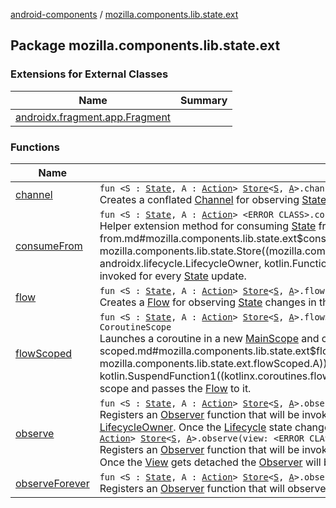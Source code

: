 [android-components](../index.md) / [mozilla.components.lib.state.ext](./index.md)

## Package mozilla.components.lib.state.ext

### Extensions for External Classes

| Name | Summary |
|---|---|
| [androidx.fragment.app.Fragment](androidx.fragment.app.-fragment/index.md) |  |

### Functions

| Name | Summary |
|---|---|
| [channel](channel.md) | `fun <S : `[`State`](../mozilla.components.lib.state/-state.md)`, A : `[`Action`](../mozilla.components.lib.state/-action.md)`> `[`Store`](../mozilla.components.lib.state/-store/index.md)`<`[`S`](channel.md#S)`, `[`A`](channel.md#A)`>.channel(owner: LifecycleOwner = ProcessLifecycleOwner.get()): ReceiveChannel<`[`S`](channel.md#S)`>`<br>Creates a conflated [Channel](#) for observing [State](../mozilla.components.lib.state/-state.md) changes in the [Store](../mozilla.components.lib.state/-store/index.md). |
| [consumeFrom](consume-from.md) | `fun <S : `[`State`](../mozilla.components.lib.state/-state.md)`, A : `[`Action`](../mozilla.components.lib.state/-action.md)`> <ERROR CLASS>.consumeFrom(store: `[`Store`](../mozilla.components.lib.state/-store/index.md)`<`[`S`](consume-from.md#S)`, `[`A`](consume-from.md#A)`>, owner: LifecycleOwner, block: (`[`S`](consume-from.md#S)`) -> `[`Unit`](https://kotlinlang.org/api/latest/jvm/stdlib/kotlin/-unit/index.html)`): `[`Unit`](https://kotlinlang.org/api/latest/jvm/stdlib/kotlin/-unit/index.html)<br>Helper extension method for consuming [State](../mozilla.components.lib.state/-state.md) from a [Store](../mozilla.components.lib.state/-store/index.md) sequentially in order scoped to the lifetime of the [View](#). The [block](consume-from.md#mozilla.components.lib.state.ext$consumeFrom(, mozilla.components.lib.state.Store((mozilla.components.lib.state.ext.consumeFrom.S, mozilla.components.lib.state.ext.consumeFrom.A)), androidx.lifecycle.LifecycleOwner, kotlin.Function1((mozilla.components.lib.state.ext.consumeFrom.S, kotlin.Unit)))/block) function will get invoked for every [State](../mozilla.components.lib.state/-state.md) update. |
| [flow](flow.md) | `fun <S : `[`State`](../mozilla.components.lib.state/-state.md)`, A : `[`Action`](../mozilla.components.lib.state/-action.md)`> `[`Store`](../mozilla.components.lib.state/-store/index.md)`<`[`S`](flow.md#S)`, `[`A`](flow.md#A)`>.flow(owner: LifecycleOwner? = null): Flow<`[`S`](flow.md#S)`>`<br>Creates a [Flow](#) for observing [State](../mozilla.components.lib.state/-state.md) changes in the [Store](../mozilla.components.lib.state/-store/index.md). |
| [flowScoped](flow-scoped.md) | `fun <S : `[`State`](../mozilla.components.lib.state/-state.md)`, A : `[`Action`](../mozilla.components.lib.state/-action.md)`> `[`Store`](../mozilla.components.lib.state/-store/index.md)`<`[`S`](flow-scoped.md#S)`, `[`A`](flow-scoped.md#A)`>.flowScoped(owner: LifecycleOwner? = null, block: suspend (Flow<`[`S`](flow-scoped.md#S)`>) -> `[`Unit`](https://kotlinlang.org/api/latest/jvm/stdlib/kotlin/-unit/index.html)`): CoroutineScope`<br>Launches a coroutine in a new [MainScope](#) and creates a [Flow](#) for observing [State](../mozilla.components.lib.state/-state.md) changes in the [Store](../mozilla.components.lib.state/-store/index.md) in that scope. Invokes [block](flow-scoped.md#mozilla.components.lib.state.ext$flowScoped(mozilla.components.lib.state.Store((mozilla.components.lib.state.ext.flowScoped.S, mozilla.components.lib.state.ext.flowScoped.A)), androidx.lifecycle.LifecycleOwner, kotlin.SuspendFunction1((kotlinx.coroutines.flow.Flow((mozilla.components.lib.state.ext.flowScoped.S)), kotlin.Unit)))/block) inside that scope and passes the [Flow](#) to it. |
| [observe](observe.md) | `fun <S : `[`State`](../mozilla.components.lib.state/-state.md)`, A : `[`Action`](../mozilla.components.lib.state/-action.md)`> `[`Store`](../mozilla.components.lib.state/-store/index.md)`<`[`S`](observe.md#S)`, `[`A`](observe.md#A)`>.observe(owner: LifecycleOwner, observer: `[`Observer`](../mozilla.components.lib.state/-observer.md)`<`[`S`](observe.md#S)`>): `[`Unit`](https://kotlinlang.org/api/latest/jvm/stdlib/kotlin/-unit/index.html)<br>Registers an [Observer](../mozilla.components.lib.state/-observer.md) function that will be invoked whenever the state changes. The [Store.Subscription](../mozilla.components.lib.state/-store/-subscription/index.md) will be bound to the passed in [LifecycleOwner](#). Once the [Lifecycle](#) state changes to DESTROYED the [Observer](../mozilla.components.lib.state/-observer.md) will be unregistered automatically.`fun <S : `[`State`](../mozilla.components.lib.state/-state.md)`, A : `[`Action`](../mozilla.components.lib.state/-action.md)`> `[`Store`](../mozilla.components.lib.state/-store/index.md)`<`[`S`](observe.md#S)`, `[`A`](observe.md#A)`>.observe(view: <ERROR CLASS>, observer: `[`Observer`](../mozilla.components.lib.state/-observer.md)`<`[`S`](observe.md#S)`>): `[`Unit`](https://kotlinlang.org/api/latest/jvm/stdlib/kotlin/-unit/index.html)<br>Registers an [Observer](../mozilla.components.lib.state/-observer.md) function that will be invoked whenever the state changes. The [Store.Subscription](../mozilla.components.lib.state/-store/-subscription/index.md) will be bound to the passed in [View](#). Once the [View](#) gets detached the [Observer](../mozilla.components.lib.state/-observer.md) will be unregistered automatically. |
| [observeForever](observe-forever.md) | `fun <S : `[`State`](../mozilla.components.lib.state/-state.md)`, A : `[`Action`](../mozilla.components.lib.state/-action.md)`> `[`Store`](../mozilla.components.lib.state/-store/index.md)`<`[`S`](observe-forever.md#S)`, `[`A`](observe-forever.md#A)`>.observeForever(observer: `[`Observer`](../mozilla.components.lib.state/-observer.md)`<`[`S`](observe-forever.md#S)`>): `[`Unit`](https://kotlinlang.org/api/latest/jvm/stdlib/kotlin/-unit/index.html)<br>Registers an [Observer](../mozilla.components.lib.state/-observer.md) function that will observe the store indefinitely. |
